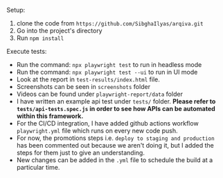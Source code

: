 Setup:
1. clone the code from `https://github.com/SibghaIlyas/arqiva.git`
2. Go into the project's directory
3. Run `npm install`

Execute tests:
* Run the command: `npx playwright test` to run in headless mode
* Run the command: `npx playwright test --ui` to run in UI mode
* Look at the report in `test-results/index.html` file. 
* Screenshots can be seen in `screenshots` folder
* Videos can be found under `playwright-report/data` folder
* I have written an example api test under `tests/` folder. **Please refer to `tests/api-tests.spec.js` in order to see how APIs can be automated within this framework.**
* For the CI/CD integration, I have added github actions workflow `playwright.yml` file which runs on every new code push. 
* For now, the promotions steps i.e. `deploy to staging and production` has been commented out because we aren't doing it, but I added the steps for them just to give an understanding.
* New changes can be added in the `.yml` file to schedule the build at a particular time. 
